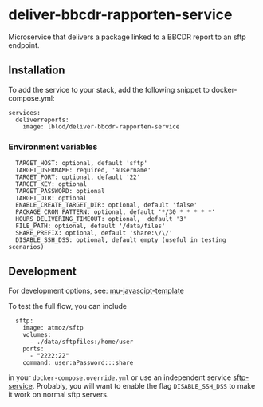# deliver-bbcdr-rapporten-service
Microservice that delivers a package linked to a BBCDR report to an sftp endpoint.

## Installation
To add the service to your stack, add the following snippet to docker-compose.yml:

```
services:
  deliverreports:
    image: lblod/deliver-bbcdr-rapporten-service

```
### Environment variables
```
  TARGET_HOST: optional, default 'sftp'
  TARGET_USERNAME: required, 'aUsername'
  TARGET_PORT: optional, default '22'
  TARGET_KEY: optional
  TARGET_PASSWORD: optional
  TARGET_DIR: optional
  ENABLE_CREATE_TARGET_DIR: optional, default 'false'
  PACKAGE_CRON_PATTERN: optional, default '*/30 * * * * *'
  HOURS_DELIVERING_TIMEOUT: optional,  default '3'
  FILE_PATH: optional, default '/data/files'
  SHARE_PREFIX: optional, default 'share:\/\/'
  DISABLE_SSH_DSS: optional, default empty (useful in testing scenarios)
```
## Development
For development options, see: [mu-javascipt-template](https://github.com/mu-semtech/mu-javascript-template)

To test the full flow, you can include
```
  sftp:
    image: atmoz/sftp
    volumes:
      - ./data/sftpfiles:/home/user
    ports:
      - "2222:22"
    command: user:aPassword:::share
```
in your `docker-compose.override.yml` or use an independent service [sftp-service](https://github.com/lblod/sftp-service).
Probably, you will want to enable the flag `DISABLE_SSH_DSS` to make it work on normal sftp servers.
